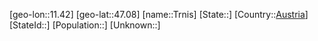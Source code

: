 ﻿---
location: [47.08,11.42]
type: City
tags:
- geo/City


SpocWebEntityId: 34990
isDeleted: false
confidential: public

---
[geo-lon::11.42]
[geo-lat::47.08]
[name::Trnis]
[State::]
[Country::[Austria](geo/Continent/Europe/Austria.md)]
[StateId::]
[Population::]
[Unknown::]


